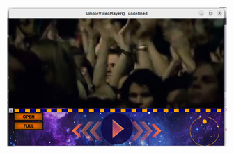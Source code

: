![Basic View](https://github.com/Pin80/SimpleVideoPlayerQ/blob/main/Screenshot%20from%202025-06-17%2016-08-25.png)

